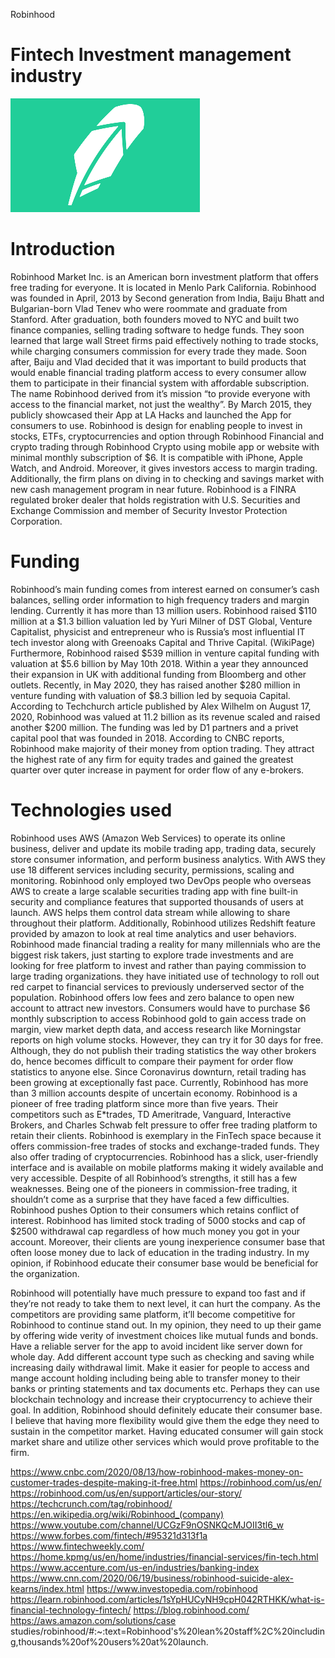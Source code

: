 Robinhood
# Fintech Investment management industry
![Project Image](Robinhood.png)

# Introduction
Robinhood Market Inc. is an American born investment platform that offers free trading for everyone. It is located in Menlo Park California. Robinhood was founded in April, 2013 by Second generation from India, Baiju Bhatt and Bulgarian-born Vlad Tenev who were roommate and graduate from Stanford. 
After graduation, both founders moved to NYC and built two finance companies, selling trading software to hedge funds. They soon learned that large wall Street firms paid effectively nothing to trade stocks, while charging consumers commission for every trade they made. Soon after, Baiju and Vlad decided that it was important to build products that would enable financial trading platform access to every consumer allow them to participate in their financial system with affordable subscription. 
The name Robinhood derived from it’s mission “to provide everyone with access to the financial market, not just the wealthy”. By March 2015, they publicly showcased their App at LA Hacks and launched the App for consumers to use.  Robinhood is design for enabling people to invest in stocks, ETFs, cryptocurrencies and   option through Robinhood Financial and crypto trading through Robinhood Crypto using mobile app or website with minimal monthly subscription of $6. 
It is compatible with iPhone, Apple Watch, and Android. Moreover, it gives investors access to margin trading. Additionally, the firm plans on diving in to checking and savings market with new cash management program in near future. Robinhood is a FINRA regulated broker dealer that holds registration with U.S. Securities and Exchange Commission and member of Security Investor Protection Corporation. 
# Funding
Robinhood’s main funding comes from interest earned on consumer’s cash balances, selling order information to high frequency traders and margin lending. Currently it has more than 13 million users. Robinhood raised $110 million at a $1.3 billion valuation led by Yuri Milner of DST Global, Venture Capitalist, physicist and entrepreneur who is Russia’s most influential IT tech investor along with Greenoaks Capital and Thrive Capital.
 (WikiPage) Furthermore, Robinhood raised $539 million in venture capital funding with valuation at $5.6 billion by May 10th 2018. Within a year they announced their expansion in UK with additional funding from Bloomberg and other outlets. Recently, in May 2020, they has raised another $280 million in venture funding with valuation of $8.3 billion led by sequoia Capital. 
 According to  Techchurch article published by Alex Wilhelm on August 17, 2020, Robinhood was valued at 11.2 billion as its revenue scaled and raised another $200 million. The funding was led by D1 partners and a privet capital pool that was founded in 2018. According to CNBC reports, Robinhood make majority of their money from option trading. 
 They attract the highest rate of any firm for equity trades and gained the greatest quarter over quter increase in payment for order flow of any e-brokers. 
# Technologies used 
Robinhood uses AWS (Amazon Web Services) to operate its online business, deliver and update its mobile trading app, trading data, securely store consumer information, and perform business analytics. With AWS they use 18 different services including security, permissions, scaling and monitoring. Robinhood only employed two DevOps people who overseas AWS to create a large scalable securities trading app with fine built-in security and compliance features that supported thousands of users at launch. AWS helps them control data stream while allowing to share throughout their platform. Additionally, Robinhood utilizes Redshift feature provided by amazon to look at real time analytics and user behaviors. 
Robinhood made financial trading a reality for many millennials who are the biggest risk takers, just starting to explore trade investments and are looking for free platform to invest and rather than paying commission to large trading organizations. they have initiated use of technology to roll out red carpet to financial services to previously underserved sector of the population.   Robinhood offers low fees and zero balance to open new account to attract new investors. Consumers would have to purchase $6 monthly subscription to access Robinhood gold to gain access trade on margin, view market depth data, and access research like Morningstar reports on high volume stocks. However, they can try it for 30 days for free. Although, they do not publish their trading statistics the way other brokers do, hence becomes difficult to compare their payment for order flow statistics to anyone else.  Since Coronavirus downturn, retail trading has been growing at exceptionally fast pace. Currently, Robinhood has more than 3 million accounts despite of uncertain economy. 
Robinhood is a pioneer of free trading platform since more than five years. Their competitors such as E*trades, TD Ameritrade, Vanguard, Interactive Brokers, and Charles Schwab felt pressure to offer free trading platform to retain their clients. Robinhood is exemplary in the FinTech space because it offers commission-free trades of stocks and exchange-traded funds. They also offer trading of cryptocurrencies. Robinhood has a slick, user-friendly interface and is available on mobile platforms making it widely available and very accessible.
Despite of all Robinhood’s strengths, it still has a few weaknesses. Being one of the pioneers in commission-free trading, it shouldn’t come as a surprise that they have faced a few difficulties. Robinhood pushes Option to their consumers which retains conflict of interest.  Robinhood has limited stock trading of 5000 stocks and cap of $2500 withdrawal cap regardless of how much money you got in your account. Moreover, their clients are young inexperience consumer base that often loose money due to lack of education in the trading industry. In my opinion, if Robinhood educate their consumer base would be beneficial for the organization. 

Robinhood will potentially have much pressure to expand too fast and if they’re not ready to take them to next level, it can hurt the company. As the competitors are providing same platform, it’ll become competitive for Robinhood to continue stand out. In my opinion, they need to up their game by offering wide verity of investment choices like mutual funds and bonds. Have a reliable server for the app to avoid incident like server down for whole day. Add different account type such as checking and saving while increasing daily withdrawal limit.  Make it easier for people to access and mange account holding including being able to transfer money to their banks or printing statements and tax documents etc. Perhaps they can use blockchain technology and increase their cryptocurrency to achieve their goal.  In addition, Robinhood should definitely educate their consumer base. I believe that having more flexibility would give them the edge they need to sustain in the competitor market. Having educated consumer will gain stock market share and utilize other services which would prove profitable to the firm. 

https://www.cnbc.com/2020/08/13/how-robinhood-makes-money-on-customer-trades-despite-making-it-free.html
https://robinhood.com/us/en/
https://robinhood.com/us/en/support/articles/our-story/
https://techcrunch.com/tag/robinhood/
https://en.wikipedia.org/wiki/Robinhood_(company)
https://www.youtube.com/channel/UCGzF9nOSNKQcMJOII3tl6_w
https://www.forbes.com/fintech/#95321d313f1a
https://www.fintechweekly.com/
https://home.kpmg/us/en/home/industries/financial-services/fin-tech.html
https://www.accenture.com/us-en/industries/banking-index
https://www.cnn.com/2020/06/19/business/robinhood-suicide-alex-kearns/index.html
https://www.investopedia.com/robinhood
https://learn.robinhood.com/articles/1sYpHUCyNH9cpH042RTHKK/what-is-financial-technology-fintech/
https://blog.robinhood.com/
https://aws.amazon.com/solutions/case studies/robinhood/#:~:text=Robinhood's%20lean%20staff%2C%20including,thousands%20of%20users%20at%20launch.
